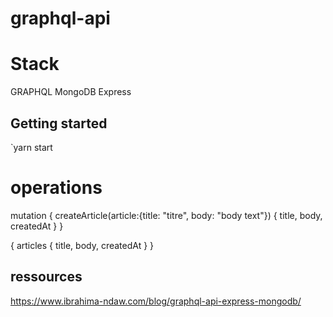 # graphql-api

# Stack
GRAPHQL MongoDB Express

## Getting started
`yarn start

# operations
<!-- create a new article -->
mutation {
  createArticle(article:{title: "titre", body: "body text"}) {
    title,
    body,
    createdAt
  }
}

<!-- find all articles -->
{
  articles {
    title,
    body,
    createdAt
  }
}




## ressources

https://www.ibrahima-ndaw.com/blog/graphql-api-express-mongodb/
